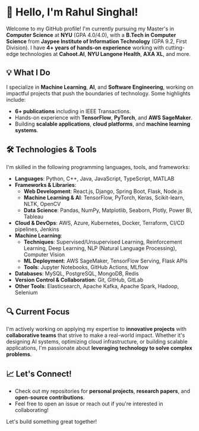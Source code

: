 # 👋 Hello, I'm Rahul Singhal!

Welcome to my GitHub profile! I'm currently pursuing my Master's in **Computer Science** at **NYU** (GPA 4.0/4.0), with a **B.Tech in Computer Science** from **Jaypee Institute of Information Technology** (GPA 9.2, First Division). I have **4+ years of hands-on experience** working with cutting-edge technologies at **Cahoot.AI**, **NYU Langone Health**, **AXA XL**, and more.

## 💡 What I Do

I specialize in **Machine Learning**, **AI**, and **Software Engineering**, working on impactful projects that push the boundaries of technology. Some highlights include:

- **6+ publications** including in IEEE Transactions.
- Hands-on experience with **TensorFlow**, **PyTorch**, and **AWS SageMaker**.
- Building **scalable applications**, **cloud platforms**, and **machine learning systems**.

## 🛠️ Technologies & Tools

I'm skilled in the following programming languages, tools, and frameworks:
- **Languages**: Python, C++, Java, JavaScript, TypeScript, MATLAB
- **Frameworks & Libraries**: 
  - **Web Development**: React.js, Django, Spring Boot, Flask, Node.js
  - **Machine Learning & AI**: TensorFlow, PyTorch, Keras, Scikit-learn, NLTK, OpenCV
  - **Data Science**: Pandas, NumPy, Matplotlib, Seaborn, Plotly, Power BI, Tableau
- **Cloud & DevOps**: AWS, Azure, Kubernetes, Docker, Terraform, CI/CD pipelines, Jenkins
- **Machine Learning**:
  - **Techniques**: Supervised/Unsupervised Learning, Reinforcement Learning, Deep Learning, NLP (Natural Language Processing), Computer Vision
  - **ML Deployment**: AWS SageMaker, TensorFlow Serving, Flask APIs
  - **Tools**: Jupyter Notebooks, GitHub Actions, MLflow
- **Databases**: MySQL, PostgreSQL, MongoDB, Redis
- **Version Control & Collaboration**: Git, GitHub, GitLab
- **Other Tools**: Elasticsearch, Apache Kafka, Apache Spark, Hadoop, Selenium

## 🔍 Current Focus

I'm actively working on applying my expertise to **innovative projects** with **collaborative teams** that strive to make a real-world impact. Whether it's designing AI systems, optimizing cloud infrastructure, or building scalable applications, I'm passionate about **leveraging technology to solve complex problems**.

## 📈 Let's Connect!

- Check out my repositories for **personal projects**, **research papers**, and **open-source contributions**.
- Feel free to open an issue or reach out if you're interested in collaborating!

Let's build something great together!
